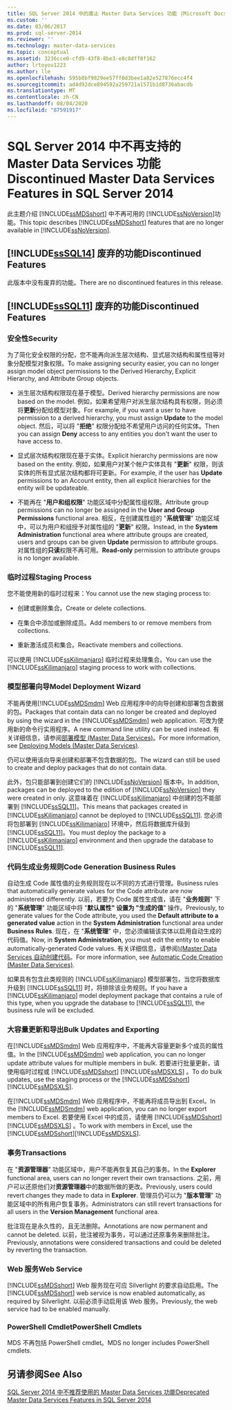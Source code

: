 ```yaml
---
title: SQL Server 2014 中的废止 Master Data Services 功能 |Microsoft Docs
ms.custom: ''
ms.date: 03/06/2017
ms.prod: sql-server-2014
ms.reviewer: ''
ms.technology: master-data-services
ms.topic: conceptual
ms.assetid: 3236cce0-cfd9-43f8-8be3-e8c8dff8f162
author: lrtoyou1223
ms.author: lle
ms.openlocfilehash: 595b8bf9829ee57ff0d3bee1a82e527876ecc4f4
ms.sourcegitcommit: ad4d92dce894592a259721a1571b1d8736abacdb
ms.translationtype: MT
ms.contentlocale: zh-CN
ms.lasthandoff: 08/04/2020
ms.locfileid: "87591917"
---
```

# <a name="discontinued-master-data-services-features-in-sql-server-2014"></a><span data-ttu-id="40c53-102">SQL Server 2014 中不再支持的 Master Data Services 功能</span><span class="sxs-lookup"><span data-stu-id="40c53-102">Discontinued Master Data Services Features in SQL Server 2014</span></span>
  <span data-ttu-id="40c53-103">此主题介绍 [!INCLUDE[ssMDSshort](../includes/ssmdsshort-md.md)] 中不再可用的 [!INCLUDE[ssNoVersion](../includes/ssnoversion-md.md)]功能。</span><span class="sxs-lookup"><span data-stu-id="40c53-103">This topic describes [!INCLUDE[ssMDSshort](../includes/ssmdsshort-md.md)] features that are no longer available in [!INCLUDE[ssNoVersion](../includes/ssnoversion-md.md)].</span></span>  
  
## <a name="sssql14-discontinued-features"></a>[!INCLUDE[ssSQL14](../includes/sssql14-md.md)] <span data-ttu-id="40c53-104">废弃的功能</span><span class="sxs-lookup"><span data-stu-id="40c53-104">Discontinued Features</span></span>  
 <span data-ttu-id="40c53-105">此版本中没有废弃的功能。</span><span class="sxs-lookup"><span data-stu-id="40c53-105">There are no discontinued features in this release.</span></span>  
  
## <a name="sssql11-discontinued-features"></a>[!INCLUDE[ssSQL11](../includes/sssql11-md.md)] <span data-ttu-id="40c53-106">废弃的功能</span><span class="sxs-lookup"><span data-stu-id="40c53-106">Discontinued Features</span></span>  
  
### <a name="security"></a><span data-ttu-id="40c53-107">安全性</span><span class="sxs-lookup"><span data-stu-id="40c53-107">Security</span></span>  
 <span data-ttu-id="40c53-108">为了简化安全权限的分配，您不能再向派生层次结构、显式层次结构和属性组等对象分配模型对象权限。</span><span class="sxs-lookup"><span data-stu-id="40c53-108">To make assigning security easier, you can no longer assign model object permissions to the Derived Hierarchy, Explicit Hierarchy, and Attribute Group objects.</span></span>  
  
-   <span data-ttu-id="40c53-109">派生层次结构权限现在基于模型。</span><span class="sxs-lookup"><span data-stu-id="40c53-109">Derived hierarchy permissions are now based on the model.</span></span> <span data-ttu-id="40c53-110">例如，如果希望用户对派生层次结构具有权限，则必须将**更新**分配给模型对象。</span><span class="sxs-lookup"><span data-stu-id="40c53-110">For example, if you want a user to have permission to a derived hierarchy, you must assign **Update** to the model object.</span></span> <span data-ttu-id="40c53-111">然后，可以将 "**拒绝**" 权限分配给不希望用户访问的任何实体。</span><span class="sxs-lookup"><span data-stu-id="40c53-111">Then you can assign **Deny** access to any entities you don't want the user to have access to.</span></span>  
  
-   <span data-ttu-id="40c53-112">显式层次结构权限现在基于实体。</span><span class="sxs-lookup"><span data-stu-id="40c53-112">Explicit hierarchy permissions are now based on the entity.</span></span> <span data-ttu-id="40c53-113">例如，如果用户对某个帐户实体具有 "**更新**" 权限，则该实体的所有显式层次结构都将可更新。</span><span class="sxs-lookup"><span data-stu-id="40c53-113">For example, if the user has **Update** permissions to an Account entity, then all explicit hierarchies for the entity will be updateable.</span></span>  
  
-   <span data-ttu-id="40c53-114">不能再在 "**用户和组权限**" 功能区域中分配属性组权限。</span><span class="sxs-lookup"><span data-stu-id="40c53-114">Attribute group permissions can no longer be assigned in the **User and Group Permissions** functional area.</span></span> <span data-ttu-id="40c53-115">相反，在创建属性组的 "**系统管理**" 功能区域中，可以为用户和组授予对属性组的 "**更新**" 权限。</span><span class="sxs-lookup"><span data-stu-id="40c53-115">Instead, in the **System Administration** functional area where attribute groups are created, users and groups can be given **Update** permission to attribute groups.</span></span> <span data-ttu-id="40c53-116">对属性组的**只读**权限不再可用。</span><span class="sxs-lookup"><span data-stu-id="40c53-116">**Read-only** permission to attribute groups is no longer available.</span></span>  
  
### <a name="staging-process"></a><span data-ttu-id="40c53-117">临时过程</span><span class="sxs-lookup"><span data-stu-id="40c53-117">Staging Process</span></span>  
 <span data-ttu-id="40c53-118">您不能使用新的临时过程来：</span><span class="sxs-lookup"><span data-stu-id="40c53-118">You cannot use the new staging process to:</span></span>  
  
-   <span data-ttu-id="40c53-119">创建或删除集合。</span><span class="sxs-lookup"><span data-stu-id="40c53-119">Create or delete collections.</span></span>  
  
-   <span data-ttu-id="40c53-120">在集合中添加或删除成员。</span><span class="sxs-lookup"><span data-stu-id="40c53-120">Add members to or remove members from collections.</span></span>  
  
-   <span data-ttu-id="40c53-121">重新激活成员和集合。</span><span class="sxs-lookup"><span data-stu-id="40c53-121">Reactivate members and collections.</span></span>  
  
 <span data-ttu-id="40c53-122">可以使用 [!INCLUDE[ssKilimanjaro](../includes/sskilimanjaro-md.md)] 临时过程来处理集合。</span><span class="sxs-lookup"><span data-stu-id="40c53-122">You can use the [!INCLUDE[ssKilimanjaro](../includes/sskilimanjaro-md.md)] staging process to work with collections.</span></span>  
  
### <a name="model-deployment-wizard"></a><span data-ttu-id="40c53-123">模型部署向导</span><span class="sxs-lookup"><span data-stu-id="40c53-123">Model Deployment Wizard</span></span>  
 <span data-ttu-id="40c53-124">不能再使用[!INCLUDE[ssMDSmdm](../includes/ssmdsmdm-md.md)] Web 应用程序中的向导创建和部署包含数据的包。</span><span class="sxs-lookup"><span data-stu-id="40c53-124">Packages that contain data can no longer be created and deployed by using the wizard in the [!INCLUDE[ssMDSmdm](../includes/ssmdsmdm-md.md)] web application.</span></span> <span data-ttu-id="40c53-125">可改为使用新的命令行实用程序。</span><span class="sxs-lookup"><span data-stu-id="40c53-125">A new command line utility can be used instead.</span></span> <span data-ttu-id="40c53-126">有关详细信息，请参阅[部署模型 (Master Data Services)](deploying-models-master-data-services.md)。</span><span class="sxs-lookup"><span data-stu-id="40c53-126">For more information, see [Deploying Models &#40;Master Data Services&#41;](deploying-models-master-data-services.md).</span></span>  
  
 <span data-ttu-id="40c53-127">仍可以使用该向导来创建和部署不包含数据的包。</span><span class="sxs-lookup"><span data-stu-id="40c53-127">The wizard can still be used to create and deploy packages that do not contain data.</span></span>  
  
 <span data-ttu-id="40c53-128">此外，包只能部署到创建它们的 [!INCLUDE[ssNoVersion](../includes/ssnoversion-md.md)] 版本中。</span><span class="sxs-lookup"><span data-stu-id="40c53-128">In addition, packages can be deployed to the edition of [!INCLUDE[ssNoVersion](../includes/ssnoversion-md.md)] they were created in only.</span></span> <span data-ttu-id="40c53-129">这意味着在 [!INCLUDE[ssKilimanjaro](../includes/sskilimanjaro-md.md)] 中创建的包不能部署到 [!INCLUDE[ssSQL11](../includes/sssql11-md.md)]。</span><span class="sxs-lookup"><span data-stu-id="40c53-129">This means that packages created in [!INCLUDE[ssKilimanjaro](../includes/sskilimanjaro-md.md)] cannot be deployed to [!INCLUDE[ssSQL11](../includes/sssql11-md.md)].</span></span> <span data-ttu-id="40c53-130">您必须将包部署到 [!INCLUDE[ssKilimanjaro](../includes/sskilimanjaro-md.md)] 环境中，然后将数据库升级到 [!INCLUDE[ssSQL11](../includes/sssql11-md.md)]。</span><span class="sxs-lookup"><span data-stu-id="40c53-130">You must deploy the package to a [!INCLUDE[ssKilimanjaro](../includes/sskilimanjaro-md.md)] environment and then upgrade the database to [!INCLUDE[ssSQL11](../includes/sssql11-md.md)].</span></span>  
  
### <a name="code-generation-business-rules"></a><span data-ttu-id="40c53-131">代码生成业务规则</span><span class="sxs-lookup"><span data-stu-id="40c53-131">Code Generation Business Rules</span></span>  
 <span data-ttu-id="40c53-132">自动生成 Code 属性值的业务规则现在以不同的方式进行管理。</span><span class="sxs-lookup"><span data-stu-id="40c53-132">Business rules that automatically generate values for the Code attribute are now administered differently.</span></span> <span data-ttu-id="40c53-133">以前，若要为 Code 属性生成值，请在 "**业务规则**" 下的 "**系统管理**" 功能区域中将 "**默认属性" 设置为 "生成的值**" 操作。</span><span class="sxs-lookup"><span data-stu-id="40c53-133">Previously, to generate values for the Code attribute, you used the **Default attribute to a generated value** action in the **System Administration** functional area under **Business Rules**.</span></span> <span data-ttu-id="40c53-134">现在，在 "**系统管理**" 中，您必须编辑该实体以启用自动生成的代码值。</span><span class="sxs-lookup"><span data-stu-id="40c53-134">Now, in **System Administration**, you must edit the entity to enable automatically-generated Code values.</span></span> <span data-ttu-id="40c53-135">有关详细信息，请参阅[&#41;&#40;Master Data Services 自动创建代码](automatic-code-creation-master-data-services.md)。</span><span class="sxs-lookup"><span data-stu-id="40c53-135">For more information, see [Automatic Code Creation &#40;Master Data Services&#41;](automatic-code-creation-master-data-services.md).</span></span>  
  
 <span data-ttu-id="40c53-136">如果具有包含此类规则的 [!INCLUDE[ssKilimanjaro](../includes/sskilimanjaro-md.md)] 模型部署包，当您将数据库升级到 [!INCLUDE[ssSQL11](../includes/sssql11-md.md)] 时，将排除该业务规则。</span><span class="sxs-lookup"><span data-stu-id="40c53-136">If you have a [!INCLUDE[ssKilimanjaro](../includes/sskilimanjaro-md.md)] model deployment package that contains a rule of this type, when you upgrade the database to [!INCLUDE[ssSQL11](../includes/sssql11-md.md)], the business rule will be excluded.</span></span>  
  
### <a name="bulk-updates-and-exporting"></a><span data-ttu-id="40c53-137">大容量更新和导出</span><span class="sxs-lookup"><span data-stu-id="40c53-137">Bulk Updates and Exporting</span></span>  
 <span data-ttu-id="40c53-138">在[!INCLUDE[ssMDSmdm](../includes/ssmdsmdm-md.md)] Web 应用程序中，不能再大容量更新多个成员的属性值。</span><span class="sxs-lookup"><span data-stu-id="40c53-138">In the [!INCLUDE[ssMDSmdm](../includes/ssmdsmdm-md.md)] web application, you can no longer update attribute values for multiple members in bulk.</span></span> <span data-ttu-id="40c53-139">若要进行批量更新，请使用临时过程或 [!INCLUDE[ssMDSshort](../includes/ssmdsshort-md.md)] [!INCLUDE[ssMDSXLS](../includes/ssmdsxls-md.md)] 。</span><span class="sxs-lookup"><span data-stu-id="40c53-139">To do bulk updates, use the staging process or the [!INCLUDE[ssMDSshort](../includes/ssmdsshort-md.md)][!INCLUDE[ssMDSXLS](../includes/ssmdsxls-md.md)].</span></span>  
  
 <span data-ttu-id="40c53-140">在[!INCLUDE[ssMDSmdm](../includes/ssmdsmdm-md.md)] Web 应用程序中，不能再将成员导出到 Excel。</span><span class="sxs-lookup"><span data-stu-id="40c53-140">In the [!INCLUDE[ssMDSmdm](../includes/ssmdsmdm-md.md)] web application, you can no longer export members to Excel.</span></span> <span data-ttu-id="40c53-141">若要使用 Excel 中的成员，请使用 [!INCLUDE[ssMDSshort](../includes/ssmdsshort-md.md)] [!INCLUDE[ssMDSXLS](../includes/ssmdsxls-md.md)] 。</span><span class="sxs-lookup"><span data-stu-id="40c53-141">To work with members in Excel, use the [!INCLUDE[ssMDSshort](../includes/ssmdsshort-md.md)][!INCLUDE[ssMDSXLS](../includes/ssmdsxls-md.md)].</span></span>  
  
### <a name="transactions"></a><span data-ttu-id="40c53-142">事务</span><span class="sxs-lookup"><span data-stu-id="40c53-142">Transactions</span></span>  
 <span data-ttu-id="40c53-143">在 "**资源管理器**" 功能区域中，用户不能再恢复其自己的事务。</span><span class="sxs-lookup"><span data-stu-id="40c53-143">In the **Explorer** functional area, users can no longer revert their own transactions.</span></span> <span data-ttu-id="40c53-144">之前，用户可以还原他们对**资源管理器**中的数据所做的更改。</span><span class="sxs-lookup"><span data-stu-id="40c53-144">Previously, users could revert changes they made to data in **Explorer**.</span></span> <span data-ttu-id="40c53-145">管理员仍可以为 "**版本管理**" 功能区域中的所有用户恢复事务。</span><span class="sxs-lookup"><span data-stu-id="40c53-145">Administrators can still revert transactions for all users in the **Version Management** functional area.</span></span>  
  
 <span data-ttu-id="40c53-146">批注现在是永久性的，且无法删除。</span><span class="sxs-lookup"><span data-stu-id="40c53-146">Annotations are now permanent and cannot be deleted.</span></span> <span data-ttu-id="40c53-147">以前，批注被视为事务，可以通过还原事务来删除批注。</span><span class="sxs-lookup"><span data-stu-id="40c53-147">Previously, annotations were considered transactions and could be deleted by reverting the transaction.</span></span>  
  
### <a name="web-service"></a><span data-ttu-id="40c53-148">Web 服务</span><span class="sxs-lookup"><span data-stu-id="40c53-148">Web Service</span></span>  
 <span data-ttu-id="40c53-149">[!INCLUDE[ssMDSshort](../includes/ssmdsshort-md.md)] Web 服务现在可应 Silverlight 的要求自动启用。</span><span class="sxs-lookup"><span data-stu-id="40c53-149">The [!INCLUDE[ssMDSshort](../includes/ssmdsshort-md.md)] web service is now enabled automatically, as required by Silverlight.</span></span> <span data-ttu-id="40c53-150">以前必须手动启用该 Web 服务。</span><span class="sxs-lookup"><span data-stu-id="40c53-150">Previously, the web service had to be enabled manually.</span></span>  
  
### <a name="powershell-cmdlets"></a><span data-ttu-id="40c53-151">PowerShell Cmdlet</span><span class="sxs-lookup"><span data-stu-id="40c53-151">PowerShell Cmdlets</span></span>  
 <span data-ttu-id="40c53-152">MDS 不再包括 PowerShell cmdlet。</span><span class="sxs-lookup"><span data-stu-id="40c53-152">MDS no longer includes PowerShell cmdlets.</span></span>  
  
## <a name="see-also"></a><span data-ttu-id="40c53-153">另请参阅</span><span class="sxs-lookup"><span data-stu-id="40c53-153">See Also</span></span>  
 [<span data-ttu-id="40c53-154">SQL Server 2014 中不推荐使用的 Master Data Services 功能</span><span class="sxs-lookup"><span data-stu-id="40c53-154">Deprecated Master Data Services Features in SQL Server 2014</span></span>](deprecated-master-data-services-features.md)  
  
  
